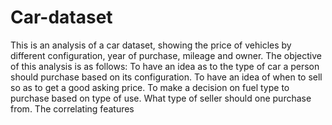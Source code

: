 # Car-dataset
This is an analysis of a car dataset, showing the price of vehicles by different configuration, year of purchase, mileage and owner. The objective of this analysis is as follows: To have an idea as to the type of car a person should purchase based on its configuration. To have an idea of when to sell so as to get a good asking price. To make a decision on fuel type to purchase based on type of use. What type of seller should one purchase from. The correlating features
